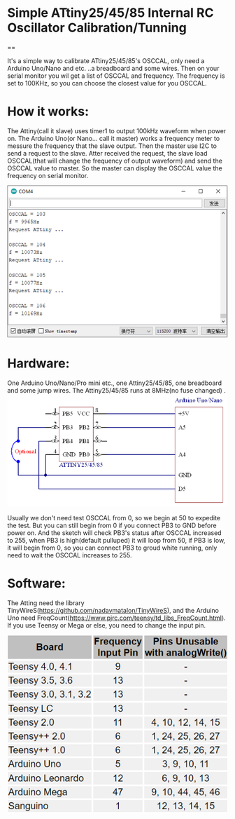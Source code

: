 # Simple ATtiny25/45/85 Internal RC Oscillator Calibration/Tunning
==

It's a simple way to calibrate ATtiny25/45/85's OSCCAL, only need a Arduino Uno/Nano and etc. ..a breadboard and some wires. Then on your serial monitor you wil get a list of OSCCAL and frequency. The frequency is set to 100KHz, so you can choose the closest value for you OSCCAL.

**How it works:**
==
The Attiny(call it slave) uses timer1 to output 100kHz waveform when power on. The Arduino Uno(or Nano... call it master) works a frequency meter to messure the frequency that the slave output. Then the master use I2C to send a request to the slave. Atter received the request, the slave load OSCCAL(that will change the frequency of output waveform) and send the OSCCAL value to master. So the master can display the OSCCAL value the frequency on serial monitor.

![image](Documents/SerialMonitor.png)

**Hardware:**
==
One Arduino Uno/Nano/Pro mini etc., one Attiny25/45/85, one breadboard and some jump wires. The Attiny25/45/85 runs at 8MHz(no fuse changed) .
![image](Documents/Schematic.png)

Usually we don't need test OSCCAL from 0, so we begin at 50 to expedite the test. But you can still begin from 0 if you connect PB3 to GND before power on. And the sketch will check PB3's status after OSCCAL increased to 255, when PB3 is high(default pulluped) it will loop from 50, if PB3 is low, it will begin from 0, so you can connect PB3 to groud white running, only need to wait the OSCCAL increases to 255.

**Software:**
==
The Atting need the library TinyWireS(https://github.com/nadavmatalon/TinyWireS),  and the Arduino Uno need FreqCount(https://www.pjrc.com/teensy/td_libs_FreqCount.html). If you use Teensy or Mega or else, you need to change the input pin.

![image](Documents/PinFreqIn.png)

